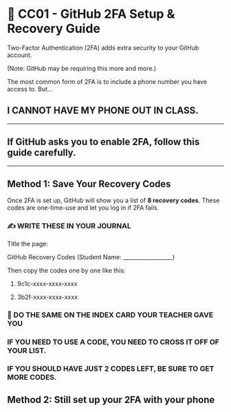 # 🔐 CC01 - GitHub 2FA Setup & Recovery Guide

Two-Factor Authentication (2FA) adds extra security to your GitHub account. 

(Note: GitHub may be requiring this more and more.)

The most common form of 2FA is to include a phone number you have access to. But...

## I CANNOT HAVE MY PHONE OUT IN CLASS. 

---
## If GitHub asks you to enable 2FA, follow this guide carefully.
---

## Method 1: Save Your Recovery Codes

Once 2FA is set up, GitHub will show you a list of **8 recovery codes**. These codes are one-time-use and let you log in if 2FA fails.

### ✍️ WRITE THESE IN YOUR JOURNAL

Title the page:

GitHub Recovery Codes
(Student Name: __________________)


Then copy the codes one by one like this:

1) 9c1c-xxxx-xxxx-xxxx

2) 3b2f-xxxx-xxxx-xxxx

### 📇 DO THE SAME ON THE INDEX CARD YOUR TEACHER GAVE YOU

### IF YOU NEED TO USE A CODE, YOU NEED TO CROSS IT OFF OF YOUR LIST.
### IF YOU SHOULD HAVE JUST 2 CODES LEFT, BE SURE TO GET MORE CODES.

## Method 2: Still set up your 2FA with your phone
